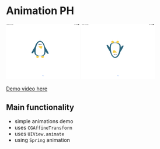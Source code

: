 #  Animation PH

<img src="/screens/1.jpeg" width="40%">    <img src="/screens/2.jpeg" width="40%">

[Demo video here](https://youtu.be/-f34Xx3ymNk)

## Main functionality
* simple animations demo
* uses `CGAffineTransform`
* uses `UIView.animate`
* using `Spring` animation

